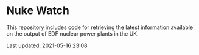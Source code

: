# Nuke Watch

This repository includes code for retrieving the latest information available on the output of EDF nuclear power plants in the UK.

Last updated: 2021-05-16 23:08